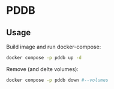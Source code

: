 # PDDB

## Usage
Build image and run docker-compose:
```bash
docker compose -p pddb up -d
```

Remove (and delte volumes):
```bash
docker compose -p pddb down #--volumes
```
